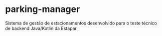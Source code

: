# parking-manager
Sistema de gestão de estacionamentos desenvolvido para o teste técnico de backend Java/Kotlin da Estapar.
